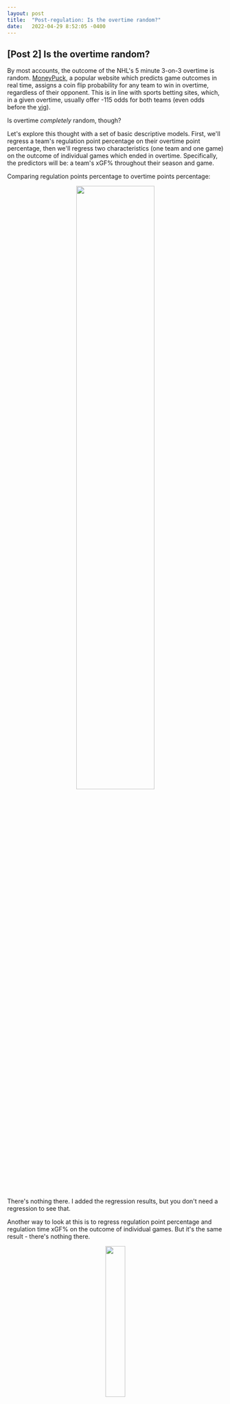 ```yaml
---
layout: post
title:  "Post-regulation: Is the overtime random?"
date:   2022-04-29 8:52:05 -0400
---
```

<head>
<!-- Google tag (gtag.js) -->
<script async src="https://www.googletagmanager.com/gtag/js?id=G-DGRHZS5DNM"></script>
<script>
  window.dataLayer = window.dataLayer || [];
  function gtag(){dataLayer.push(arguments);}
  gtag('js', new Date());

  gtag('config', 'G-DGRHZS5DNM');
</script>
</head>
<h2>[Post 2] Is the overtime random?</h2>
<p>
By most accounts, the outcome of the NHL's 5 minute 3-on-3 overtime is random. <a href="https://moneypuck.com/">MoneyPuck</a>, a popular website which predicts game outcomes in real time, assigns a coin flip probability for any team to win in overtime, regardless of their opponent. This is in line with sports betting sites, which, in a given overtime, usually offer -115 odds for both teams (even odds before the <a href="https://en.wikipedia.org/wiki/Vigorish">vig</a>). 
</p>
<p>
Is overtime <em>completely</em> random, though?
</p>
<p>
Let's explore this thought with a set of basic descriptive models. First, we'll regress a team's regulation point percentage on their overtime point percentage, then we'll regress two characteristics (one team and one game) on the outcome of individual games which ended in overtime. Specifically, the predictors will be: a team's xGF% throughout their season and game.
</p>
<p>
Comparing regulation points percentage to overtime points percentage:
</p>
<p>
<div style="text-align: center"> 
<img src="https://spazznolo.github.io/figs/post-regulation-two-one.png" width="60%" length="150"/>
</div>
</p>
<p>
There's nothing there. I added the regression results, but you don't need a regression to see that.
</p>
<p>
Another way to look at this is to regress regulation point percentage and regulation time xGF% on the outcome of individual games. But it's the same result - there's nothing there.
</p>
<p>
<div style="text-align: center"> 
<img src="https://spazznolo.github.io/figs/post-regulation-two-twoo.png" width="30%" length="75"/>
</div>
</p>
<p>
This series so far has been full of insignificance, but that is still useful in understanding overtime. Also, the <a href="https://spazznolo.github.io/2022/04/30/post-regulation-3.html">next post</a> finds some statistical significance. It's about the randomness in overtime <em>during the overtime</em>.



